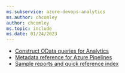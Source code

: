 ```yaml
---
ms.subservice: azure-devops-analytics
ms.author: chcomley
author: chcomley
ms.topic: include
ms.date: 01/24/2023
---
```

 
- [Construct OData queries for Analytics](../../analytics/analytics-query-parts.md)
- [Metadata reference for Azure Pipelines](../../analytics/entity-reference-pipelines.md)
- [Sample reports and quick reference index](../../extend-analytics/quick-ref.md) 
